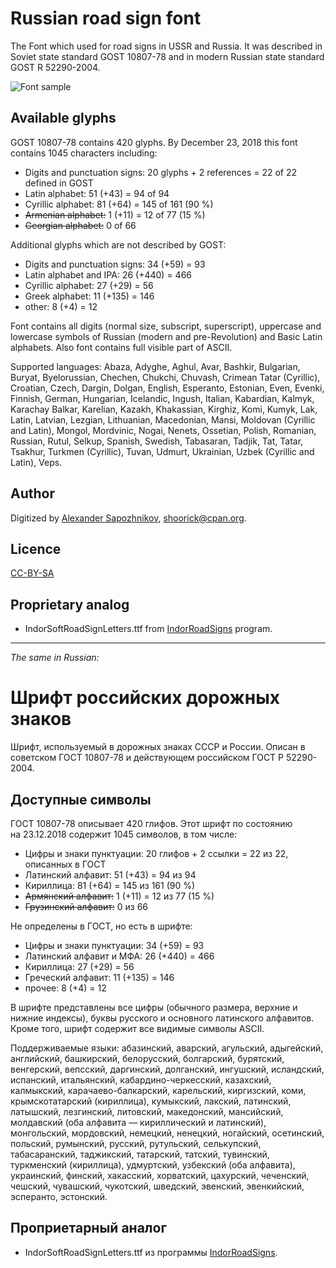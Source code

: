 Russian road sign font
======================

The Font which used for road signs in USSR and Russia.
It was described in Soviet state standard GOST 10807-78 and
in modern Russian state standard GOST R 52290-2004.

![Font sample](http://habrastorage.org/storage2/fb7/716/823/fb771682308a41efbfd9082e7633f7e2.png)

Available glyphs
----------------

GOST 10807-78 contains 420 glyphs.
By December 23, 2018 this font contains 1045 characters including:

* Digits and punctuation signs: 20 glyphs + 2 references = 22 of 22 defined in GOST
* Latin alphabet: 51 (+43) = 94 of 94
* Cyrillic alphabet: 81 (+64) = 145 of 161 (90 %)
* ~~Armenian alphabet:~~ 1 (+11) = 12 of 77 (15 %)
* ~~Georgian alphabet:~~ 0 of 66

Additional glyphs which are not described by GOST:

* Digits and punctuation signs: 34 (+59) = 93
* Latin alphabet and IPA: 26 (+440) = 466
* Cyrillic alphabet: 27 (+29) = 56
* Greek alphabet: 11 (+135) = 146
* other: 8 (+4) = 12

Font contains all digits (normal size, subscript, superscript),
uppercase and lowercase symbols of Russian (modern and pre-Revolution)
and Basic Latin alphabets. Also font contains full visible part of ASCII.

Supported languages:
Abaza, Adyghe, Aghul, Avar, Bashkir, Bulgarian, Buryat, Byelorussian, Chechen,
Chukchi, Chuvash, Crimean Tatar (Cyrillic), Croatian, Czech, Dargin, Dolgan,
English, Esperanto, Estonian, Even, Evenki, Finnish, German, Hungarian,
Icelandic, Ingush, Italian, Kabardian, Kalmyk, Karachay Balkar, Karelian,
Kazakh, Khakassian, Kirghiz, Komi, Kumyk, Lak, Latin, Latvian, Lezgian,
Lithuanian, Macedonian, Mansi, Moldovan (Cyrillic and Latin), Mongol,
Mordvinic, Nogai, Nenets, Ossetian, Polish, Romanian, Russian, Rutul, Selkup,
Spanish, Swedish, Tabasaran, Tadjik, Tat, Tatar, Tsakhur, Turkmen (Cyrillic),
Tuvan, Udmurt, Ukrainian, Uzbek (Cyrillic and Latin), Veps.

Author
------

Digitized by [Alexander Sapozhnikov](http://shoorick.ru/), <shoorick@cpan.org>.

Licence
-------

[CC-BY-SA](http://creativecommons.org/licenses/by-sa/3.0/)

Proprietary analog
------------------

* IndorSoftRoadSignLetters.ttf from
[IndorRoadSigns](http://www.indorsoft.ru/products/roadsigns/) program.

--------------------------------------------------
_The same in Russian:_

Шрифт российских дорожных знаков
================================

Шрифт, используемый в дорожных знаках СССР и России.
Описан в советском ГОСТ 10807-78 и действующем российском ГОСТ Р 52290-2004.

Доступные символы
----------------

ГОСТ 10807-78 описывает 420 глифов.
Этот шрифт по состоянию на 23.12.2018 содержит 1045 символов, в том числе:

* Цифры и знаки пунктуации: 20 глифов + 2 ссылки = 22 из 22, описанных в ГОСТ
* Латинский алфавит: 51 (+43) = 94 из 94
* Кириллица: 81 (+64) = 145 из 161 (90 %)
* ~~Армянский алфавит:~~ 1 (+11) = 12 из 77 (15 %)
* ~~Грузинский алфавит:~~ 0 из 66

Не определены в ГОСТ, но есть в шрифте:

* Цифры и знаки пунктуации: 34 (+59) = 93
* Латинский алфавит и МФА: 26 (+440) = 466
* Кириллица: 27 (+29) = 56
* Греческий алфавит: 11 (+135) = 146
* прочее: 8 (+4) = 12

В шрифте представлены все цифры (обычного размера, верхние и нижние индексы),
буквы русского и основного латинского алфавитов. Кроме того, шрифт содержит все
видимые символы ASCII.

Поддерживаемые языки:
абазинский, аварский, агульский, адыгейский, английский, башкирский,
белорусский, болгарский, бурятский, венгерский, вепсский, даргинский,
долганский, ингушский, исландский, испанский, итальянский,
кабардино-черкесский, казахский, калмыкский, карачаево-балкарский, карельский,
киргизский, коми, крымскотатарский (кириллица), кумыкский, лакский, латинский,
латышский, лезгинский, литовский, македонский, мансийский, молдавский (оба
алфавита — кириллический и латинский), монгольский, мордовский, немецкий,
ненецкий, ногайский, осетинский, польский, румынский, русский, рутульский,
селькупский, табасаранский, таджикский, татарский, татский, тувинский,
туркменский (кириллица), удмуртский, узбекский (оба алфавита), украинский,
финский, хакасский, хорватский, цахурский, чеченский, чешский, чувашский,
чукотский, шведский, эвенский, эвенкийский, эсперанто, эстонский.

Проприетарный аналог
--------------------

* IndorSoftRoadSignLetters.ttf из программы
[IndorRoadSigns](http://www.indorsoft.ru/products/roadsigns/).
